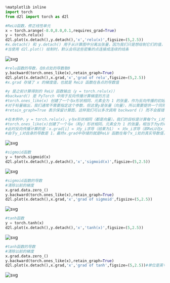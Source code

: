```python
%matplotlib inline
import torch
from d2l import torch as d2l

```


```python
#ReLU函数，修正线性单元
x = torch.arange(-8.0,8.0,0.1,requires_grad=True)
y = torch.relu(x)
d2l.plot(x.detach(),y.detach(),'x','relu(x)',figsize=(5,2.5))
#x.detach() 和 y.detach() 用于从计算图中分离出张量，因为我们只是想绘制它们的值，不需要跟踪梯度
#当使用 d2l.plot() 绘制时，默认会将这些密集的点连接成连续的线条
```


    
![svg](output_1_0.svg)
    



```python
#relu函数的导数，在0点处的导数取0
y.backward(torch.ones_like(x),retain_graph=True)
d2l.plot(x.detach(),x.grad,'x','grad of relu',figsize=(5,2.5))
#x.grad 存储了 x 的梯度值，也就是 ReLU 函数在各点的导数值

#y 是之前计算得到的 ReLU 函数输出（y = torch.relu(x)）
#backward() 是 PyTorch 中用于反向传播计算梯度的方法
#torch.ones_like(x) 创建了一个与x形状相同、元素全为 1 的张量，作为反向传播的初始梯度（也称为 "梯度种子"）
#对于标量输出，我们通常不需要指定这个参数，但这里y是张量（向量），所以需要提供一个同形状的张量作为每个元素的梯度权重
#retain_graph=True 表示保留计算图，这样我们可以多次调用 backward () 而不会报错（如果后续还需要计算其他梯度的话）

#在本例中，y = torch.relu(x)，y与x形状相同（都是向量）。我们的目标是计算每个x_i对y_i的导数（即 ReLU 函数在每个点的导数）。
#torch.ones_like(x)创建了一个与x（和y）形状相同、元素全为 1 的张量，相当于为y的每个元素y_i赋予了梯度值1.0。
#此时反向传播计算的是：x.grad[i] = 对y_i求导（结果为1） × 对x_i求导（即ReLU在x_i处的导数）。
#由于y_i对自身的导数是 1，最终x.grad中存储的就是ReLU 函数在每个x_i处的真实导数值，这正是我们想要可视化的结果。
```


    
![svg](output_2_0.svg)
    



```python
#sigmoid函数
y = torch.sigmoid(x)
d2l.plot(x.detach(),y.detach(),'x','sigmoid(x)',figsize=(5,2.5))
```


    
![svg](output_3_0.svg)
    



```python
#sigmoid函数的导数
#清除以前的梯度
x.grad.data.zero_()
y.backward(torch.ones_like(x),retain_graph=True)
d2l.plot(x.detach(),x.grad,'x','grad of sigmoid',figsize=(5,2.5))
```


    
![svg](output_4_0.svg)
    



```python
#tanh函数
y = torch.tanh(x)
d2l.plot(x.detach(),y.detach(),'x','tanh(x)',figsize=(5,2.5))
```


    
![svg](output_5_0.svg)
    



```python
#tanh函数的导数
#清除以前的梯度
x.grad.data.zero_()
y.backward(torch.ones_like(x),retain_graph=True)
d2l.plot(x.detach(),x.grad,'x','grad of tanh',figsize=(5,2.5))#单位是英寸
```


    
![svg](output_6_0.svg)
    



```python

```

